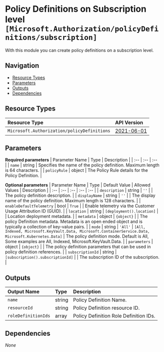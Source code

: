# Policy Definitions on Subscription level `[Microsoft.Authorization/policyDefinitions/subscription]`

With this module you can create policy definitions on a subscription level.

## Navigation

- [Resource Types](#Resource-Types)
- [Parameters](#Parameters)
- [Outputs](#Outputs)
- [Dependencies](#Dependencies)

## Resource Types

| Resource Type | API Version |
| :-- | :-- |
| `Microsoft.Authorization/policyDefinitions` | [2021-06-01](https://docs.microsoft.com/en-us/azure/templates/Microsoft.Authorization/2021-06-01/policyDefinitions) |

## Parameters

**Required parameters**
| Parameter Name | Type | Description |
| :-- | :-- | :-- |
| `name` | string | Specifies the name of the policy definition. Maximum length is 64 characters. |
| `policyRule` | object | The Policy Rule details for the Policy Definition. |

**Optional parameters**
| Parameter Name | Type | Default Value | Allowed Values | Description |
| :-- | :-- | :-- | :-- | :-- |
| `description` | string | `''` |  | The policy definition description. |
| `displayName` | string | `''` |  | The display name of the policy definition. Maximum length is 128 characters. |
| `enableDefaultTelemetry` | bool | `True` |  | Enable telemetry via the Customer Usage Attribution ID (GUID). |
| `location` | string | `[deployment().location]` |  | Location deployment metadata. |
| `metadata` | object | `{object}` |  | The policy Definition metadata. Metadata is an open ended object and is typically a collection of key-value pairs. |
| `mode` | string | `'All'` | `[All, Indexed, Microsoft.KeyVault.Data, Microsoft.ContainerService.Data, Microsoft.Kubernetes.Data]` | The policy definition mode. Default is All, Some examples are All, Indexed, Microsoft.KeyVault.Data. |
| `parameters` | object | `{object}` |  | The policy definition parameters that can be used in policy definition references. |
| `subscriptionId` | string | `[subscription().subscriptionId]` |  | The subscription ID of the subscription. |


## Outputs

| Output Name | Type | Description |
| :-- | :-- | :-- |
| `name` | string | Policy Definition Name. |
| `resourceId` | string | Policy Definition resource ID. |
| `roleDefinitionIds` | array | Policy Definition Role Definition IDs. |

## Dependencies

_None_
